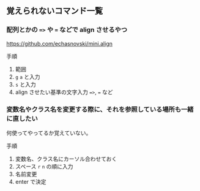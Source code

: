 ## 覚えられないコマンド一覧
### 配列とかの `=>` や `=` などで align させるやつ
https://github.com/echasnovski/mini.align

手順
1. 範囲
2. `g` `a` と入力
3. `s` と入力
4. align させたい基準の文字入力 `=>`, `=` など

### 変数名やクラス名を変更する際に、それを参照している場所も一緒に直したい
何使ってやってるか覚えていない。

手順
1. 変数名、クラス名にカーソル合わせておく
2. スペース `r` `n` の順に入力
3. 名前変更
4. enter で決定
